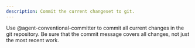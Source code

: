 ```yaml
---
description: Commit the current changeset to git.
---
```


Use @agent-conventional-committer to commit all current changes in the git repository. Be sure that the commit message covers all changes, not just the most recent work.
